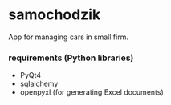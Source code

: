 # samochodzik
App for managing cars in small firm.

### requirements (Python libraries)
- PyQt4
- sqlalchemy
- openpyxl (for generating Excel documents)
